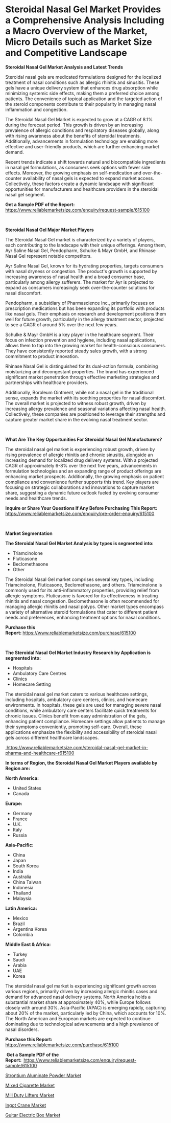 <p><h1>Steroidal Nasal Gel Market Provides a Comprehensive Analysis Including a Macro Overview of the Market, Micro Details such as Market Size and Competitive Landscape</h1></p><p><strong>Steroidal Nasal Gel Market Analysis and Latest Trends</strong></p>
<p><p>Steroidal nasal gels are medicated formulations designed for the localized treatment of nasal conditions such as allergic rhinitis and sinusitis. These gels have a unique delivery system that enhances drug absorption while minimizing systemic side effects, making them a preferred choice among patients. The convenience of topical application and the targeted action of the steroid components contribute to their popularity in managing nasal inflammation and congestion.</p><p>The Steroidal Nasal Gel Market is expected to grow at a CAGR of 8.1% during the forecast period. This growth is driven by an increasing prevalence of allergic conditions and respiratory diseases globally, along with rising awareness about the benefits of steroidal treatments. Additionally, advancements in formulation technology are enabling more effective and user-friendly products, which are further enhancing market demand. </p><p>Recent trends indicate a shift towards natural and biocompatible ingredients in nasal gel formulations, as consumers seek options with fewer side effects. Moreover, the growing emphasis on self-medication and over-the-counter availability of nasal gels is expected to expand market access. Collectively, these factors create a dynamic landscape with significant opportunities for manufacturers and healthcare providers in the steroidal nasal gel segment.</p></p>
<p><strong>Get a Sample PDF of the Report:&nbsp;</strong> <a href="https://www.reliablemarketsize.com/enquiry/request-sample/615100?utm_campaign=1895&utm_medium=2&utm_source=Github&utm_content=ia&utm_term=24032025&utm_id=steroidal-nasal-gel">https://www.reliablemarketsize.com/enquiry/request-sample/615100</a></p>
<p>&nbsp;</p>
<p><strong>Steroidal Nasal Gel Major Market Players</strong></p>
<p><p>The Steroidal Nasal Gel market is characterized by a variety of players, each contributing to the landscape with their unique offerings. Among them, Ayr Saline Nasal Gel, Pendopharm, Schulke & Mayr GmbH, and Rhinase Nasal Gel represent notable competitors.</p><p>Ayr Saline Nasal Gel, known for its hydrating properties, targets consumers with nasal dryness or congestion. The product's growth is supported by increasing awareness of nasal health and a broad consumer base, particularly among allergy sufferers. The market for Ayr is projected to expand as consumers increasingly seek over-the-counter solutions for nasal discomfort.</p><p>Pendopharm, a subsidiary of Pharmascience Inc., primarily focuses on prescription medications but has been expanding its portfolio with products like nasal gels. Their emphasis on research and development positions them well for future growth, particularly in the allergy treatment sector, projected to see a CAGR of around 5% over the next few years.</p><p>Schulke & Mayr GmbH is a key player in the healthcare segment. Their focus on infection prevention and hygiene, including nasal applications, allows them to tap into the growing market for health-conscious consumers. They have consistently reported steady sales growth, with a strong commitment to product innovation.</p><p>Rhinase Nasal Gel is distinguished for its dual-action formula, combining moisturizing and decongestant properties. The brand has experienced significant market penetration through effective marketing strategies and partnerships with healthcare providers.</p><p>Additionally, Boroleum Ointment, while not a nasal gel in the traditional sense, expands the market with its soothing properties for nasal discomfort. The overall market is projected to witness robust growth, driven by increasing allergy prevalence and seasonal variations affecting nasal health. Collectively, these companies are positioned to leverage their strengths and capture greater market share in the evolving nasal treatment sector.</p></p>
<p>&nbsp;</p>
<p><strong>What Are The Key Opportunities For Steroidal Nasal Gel Manufacturers?</strong></p>
<p><p>The steroidal nasal gel market is experiencing robust growth, driven by rising prevalence of allergic rhinitis and chronic sinusitis, alongside an increasing demand for localized drug delivery systems. With a projected CAGR of approximately 6-8% over the next five years, advancements in formulation technologies and an expanding range of product offerings are enhancing market prospects. Additionally, the growing emphasis on patient compliance and convenience further supports this trend. Key players are focusing on strategic collaborations and innovations to capture market share, suggesting a dynamic future outlook fueled by evolving consumer needs and healthcare trends.</p></p>
<p><strong>Inquire or Share Your Questions If Any Before Purchasing This Report:</strong> <a href="https://www.reliablemarketsize.com/enquiry/pre-order-enquiry/615100?utm_campaign=1895&utm_medium=2&utm_source=Github&utm_content=ia&utm_term=24032025&utm_id=steroidal-nasal-gel">https://www.reliablemarketsize.com/enquiry/pre-order-enquiry/615100</a></p>
<p>&nbsp;</p>
<p><strong>Market Segmentation</strong></p>
<p><strong>The Steroidal Nasal Gel Market Analysis by types is segmented into:</strong></p>
<p><ul><li>Triamcinolone</li><li>Fluticasone</li><li>Beclomethasone</li><li>Other</li></ul></p>
<p><p>The Steroidal Nasal Gel market comprises several key types, including Triamcinolone, Fluticasone, Beclomethasone, and others. Triamcinolone is commonly used for its anti-inflammatory properties, providing relief from allergic symptoms. Fluticasone is favored for its effectiveness in treating rhinitis and nasal congestion. Beclomethasone is often recommended for managing allergic rhinitis and nasal polyps. Other market types encompass a variety of alternative steroid formulations that cater to different patient needs and preferences, enhancing treatment options for nasal conditions.</p></p>
<p><strong>Purchase this Report:&nbsp;</strong><a href="https://www.reliablemarketsize.com/purchase/615100?utm_campaign=1895&utm_medium=2&utm_source=Github&utm_content=ia&utm_term=24032025&utm_id=steroidal-nasal-gel">https://www.reliablemarketsize.com/purchase/615100</a></p>
<p>&nbsp;</p>
<p><strong>The Steroidal Nasal Gel Market Industry Research by Application is segmented into:</strong></p>
<p><ul><li>Hospitals</li><li>Ambulatory Care Centres</li><li>Clinics</li><li>Homecare Setting</li></ul></p>
<p><p>The steroidal nasal gel market caters to various healthcare settings, including hospitals, ambulatory care centers, clinics, and homecare environments. In hospitals, these gels are used for managing severe nasal conditions, while ambulatory care centers facilitate quick treatments for chronic issues. Clinics benefit from easy administration of the gels, enhancing patient compliance. Homecare settings allow patients to manage their symptoms conveniently, promoting self-care. Overall, these applications emphasize the flexibility and accessibility of steroidal nasal gels across different healthcare landscapes.</p></p>
<p><a href="https://www.reliablemarketsize.com/steroidal-nasal-gel-market-in-pharma-and-healthcare-r615100?utm_campaign=1895&utm_medium=2&utm_source=Github&utm_content=ia&utm_term=24032025&utm_id=steroidal-nasal-gel">&nbsp;https://www.reliablemarketsize.com/steroidal-nasal-gel-market-in-pharma-and-healthcare-r615100</a></p>
<p><strong>In terms of Region, the Steroidal Nasal Gel Market Players available by Region are:</strong></p>
<p>
    <p> <strong> North America: </strong>
        <ul>
            <li>United States</li>
            <li>Canada</li>
        </ul>
        </p> 
    <p> <strong> Europe: </strong>
        <ul>
            <li>Germany</li>
            <li>France</li>
            <li>U.K.</li>
            <li>Italy</li>
            <li>Russia</li>
        </ul>
        </p> 
    <p> <strong> Asia-Pacific: </strong>
        <ul>
            <li>China</li>
            <li>Japan</li>
            <li>South Korea</li>
            <li>India</li>
            <li>Australia</li>
            <li>China Taiwan</li>
            <li>Indonesia</li>
            <li>Thailand</li>
            <li>Malaysia</li>
        </ul>
        </p> 
    <p> <strong> Latin America: </strong>
        <ul>
            <li>Mexico</li>
            <li>Brazil</li>
            <li>Argentina Korea</li>
            <li>Colombia</li>
        </ul>
        </p> 
    <p> <strong> Middle East & Africa: </strong>
        <ul>
            <li>Turkey</li>
            <li>Saudi</li>
            <li>Arabia</li>
            <li>UAE</li>
            <li>Korea</li>
        </ul>
    </p>
    </p>
<p><p>The steroidal nasal gel market is experiencing significant growth across various regions, primarily driven by increasing allergic rhinitis cases and demand for advanced nasal delivery systems. North America holds a substantial market share at approximately 40%, while Europe follows closely with around 30%. Asia-Pacific (APAC) is emerging rapidly, capturing about 20% of the market, particularly led by China, which accounts for 10%. The North American and European markets are expected to continue dominating due to technological advancements and a high prevalence of nasal disorders.</p></p>
<p><strong>Purchase this Report: </strong><a href="https://www.reliablemarketsize.com/purchase/615100?utm_campaign=1895&utm_medium=2&utm_source=Github&utm_content=ia&utm_term=24032025&utm_id=steroidal-nasal-gel">https://www.reliablemarketsize.com/purchase/615100</a></p>
<p>&nbsp;<strong>Get a Sample PDF of the Report:&nbsp;&nbsp;</strong><a href="https://www.reliablemarketsize.com/enquiry/request-sample/615100?utm_campaign=1895&utm_medium=2&utm_source=Github&utm_content=ia&utm_term=24032025&utm_id=steroidal-nasal-gel">https://www.reliablemarketsize.com/enquiry/request-sample/615100</a></p>
<p><strong></strong></p>
<p><p><a href="https://github.com/eleussabra/Market-Research-Report-List-1/blob/main/strontium-aluminate-powder-market.md?utm_campaign=1895&utm_medium=2&utm_source=Github&utm_content=ia&utm_term=24032025&utm_id=steroidal-nasal-gel">Strontium Aluminate Powder Market</a></p><p><a href="https://github.com/salkidtodo/Market-Research-Report-List-1/blob/main/mixed-cigarette-market.md?utm_campaign=1895&utm_medium=2&utm_source=Github&utm_content=ia&utm_term=24032025&utm_id=steroidal-nasal-gel">Mixed Cigarette Market</a></p><p><a href="https://github.com/oduorsarath9/Market-Research-Report-List-1/blob/main/mill-duty-lifters-market.md?utm_campaign=1895&utm_medium=2&utm_source=Github&utm_content=ia&utm_term=24032025&utm_id=steroidal-nasal-gel">Mill Duty Lifters Market</a></p><p><a href="https://github.com/ildyduedu/Market-Research-Report-List-1/blob/main/ingot-crane-market.md?utm_campaign=1895&utm_medium=2&utm_source=Github&utm_content=ia&utm_term=24032025&utm_id=steroidal-nasal-gel">Ingot Crane Market</a></p><p><a href="https://github.com/floengsubb/Market-Research-Report-List-1/blob/main/guitar-electric-box-market.md?utm_campaign=1895&utm_medium=2&utm_source=Github&utm_content=ia&utm_term=24032025&utm_id=steroidal-nasal-gel">Guitar Electric Box Market</a></p></p>